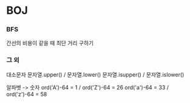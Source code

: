# BOJ


### BFS
간선의 비용이 같을 때 최단 거리 구하기


### 그 외
대소문자
문자열.upper() / 문자열.lower()
문자열.isupper() / 문자열.islower()


알파벳 -> 숫자
ord('A')-64 = 1 / ord('Z')-64 = 26
ord('a')-64 = 33 / ord('z')-64 = 58
